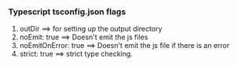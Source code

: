 ### Typescript tsconfig.json flags
1. outDir ==> for setting up the output directory
1. noEmit: true ==> Doesn't emit the js files
1. noEmitOnError: true ==> Doesn't emit the js file if there is an error
1. strict: true ==> strict type checking.